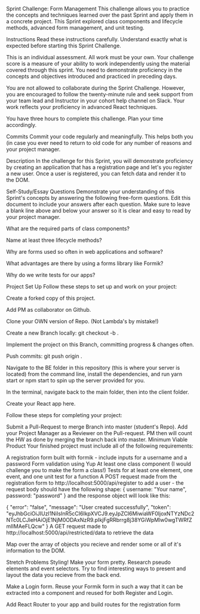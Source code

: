 Sprint Challenge: Form Management
This challenge allows you to practice the concepts and techniques learned over the past Sprint and apply them in a concrete project. This Sprint explored class components and lifecycle methods, advanced form management, and unit testing.

Instructions
Read these instructions carefully. Understand exactly what is expected before starting this Sprint Challenge.

This is an individual assessment. All work must be your own. Your challenge score is a measure of your ability to work independently using the material covered through this sprint. You need to demonstrate proficiency in the concepts and objectives introduced and practiced in preceding days.

You are not allowed to collaborate during the Sprint Challenge. However, you are encouraged to follow the twenty-minute rule and seek support from your team lead and Instructor in your cohort help channel on Slack. Your work reflects your proficiency in advanced React techniques.

You have three hours to complete this challenge. Plan your time accordingly.

Commits
Commit your code regularly and meaningfully. This helps both you (in case you ever need to return to old code for any number of reasons and your project manager.

Description
In the challenge for this Sprint, you will demonstrate proficiency by creating an application that has a registration page and let's you register a new user. Once a user is registered, you can fetch data and render it to the DOM.

Self-Study/Essay Questions
Demonstrate your understanding of this Sprint's concepts by answering the following free-form questions. Edit this document to include your answers after each question. Make sure to leave a blank line above and below your answer so it is clear and easy to read by your project manager.

What are the required parts of class components?

Name at least three lifecycle methods?

Why are forms used so often in web applications and software?

What advantages are there by using a forms library like Formik?

Why do we write tests for our apps?

Project Set Up
Follow these steps to set up and work on your project:

Create a forked copy of this project.

Add PM as collaborator on Github.

Clone your OWN version of Repo. (Not Lambda's by mistake!)

Create a new Branch locally: git checkout -b <firstName-lastName>.

Implement the project on this Branch, committing progress & changes often.

Push commits: git push origin <firstName-lastName>.

Navigate to the BE folder in this repository (this is where your server is located) from the command line, install the dependencies, and run yarn start or npm start to spin up the server provided for you.

In the terminal, navigate back to the main folder, then into the client folder.

Create your React app here.

Follow these steps for completing your project:

Submit a Pull-Request to merge Branch into master (student's Repo).
Add your Project Manager as a Reviewer on the Pull-request.
PM then will count the HW as done by merging the branch back into master.
Minimum Viable Product
Your finished project must include all of the following requirements:

A registration form built with formik - include inputs for a username and a password
Form validation using Yup
At least one class component (I would challenge you to make the form a class!)
Tests for at least one element, one event, and one unit test for a function
A POST request made from the registration form to http://localhost:5000/api/register to add a user - the request body should have the following shape:
{
username: "Your name",
password: "password"
}
and the response object will look like this:

{
"error": "false",
"message": "User created successfully",
"token": "eyJhbGciOiJIUzI1NiIsInR5cCI6IkpXVCJ9.eyJpZCI6MiwiaWF0IjoxNTYzNDc2NTc0LCJleHAiOjE1NjM0ODAxNzR9.pIkjFgRRbrrg8j38YGiWpMlw0wgTWRfZmIIMAeFLQcw"
}
A GET request made to http://localhost:5000/api/restricted/data to retrieve the data

Map over the array of objects you recieve and render some or all of it's information to the DOM.

Stretch Problems
Styling! Make your form pretty. Research pseudo elements and event selectors. Try to find interesting ways to present and layout the data you recieve from the back end.

Make a Login form. Reuse your Formik form in such a way that it can be extracted into a component and reused for both Register and Login.

Add React Router to your app and build routes for the registration form
